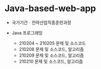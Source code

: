 # Java-based-web-app

* 국가기간ㆍ전략산업직종훈련과정

* Java 프로그래밍
  * 210204 ~ 210205 문제 및 소스코드
  * 210208 문제 및 소스코드, 알고리즘
  * 210209 문제 및 소스코드, 알고리즘
  * 210210 문제 및 소스코드, 알고리즘